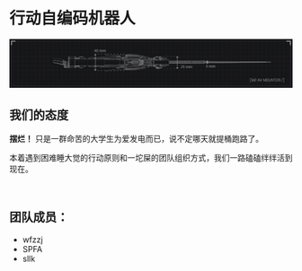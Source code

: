 # 行动自编码机器人

![bg](profile/bg.png)

## 我们的态度

**摆烂！** 只是一群命苦的大学生为爱发电而已，说不定哪天就提桶跑路了。

本着遇到困难睡大觉的行动原则和一坨屎的团队组织方式，我们一路磕磕绊绊活到现在。

<br>

## 团队成员：
- wfzzj
- SPFA
- sllk
